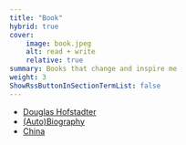 ```yaml
---
title: "Book"
hybrid: true
cover:
    image: book.jpeg 
    alt: read + write
    relative: true
summary: Books that change and inspire me
weight: 3
ShowRssButtonInSectionTermList: false
---
```

- [Douglas Hofstadter](dh)
- [(Auto)Biography](biography)
- [China](china)